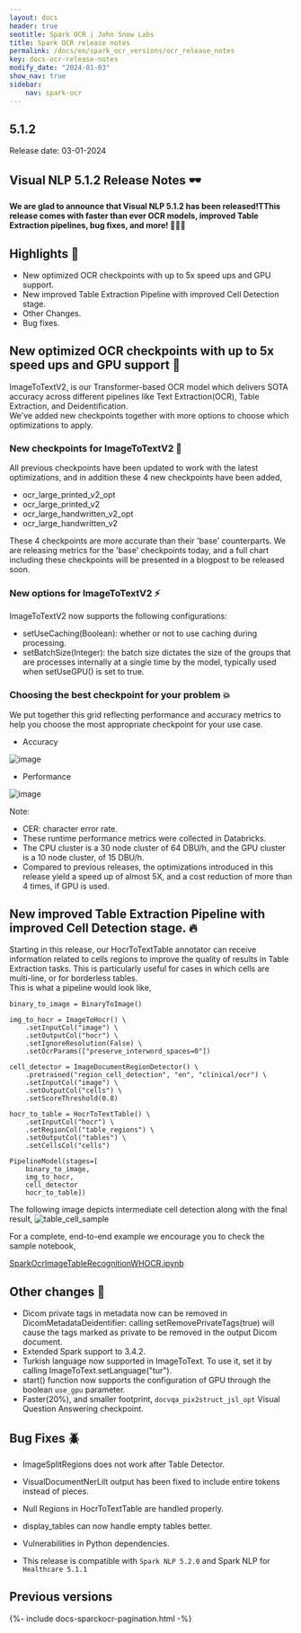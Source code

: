 ```yaml
---
layout: docs
header: true
seotitle: Spark OCR | John Snow Labs
title: Spark OCR release notes
permalink: /docs/en/spark_ocr_versions/ocr_release_notes
key: docs-ocr-release-notes
modify_date: "2024-01-03"
show_nav: true
sidebar:
    nav: spark-ocr
---
```


<div class="h3-box" markdown="1">

## 5.1.2

Release date: 03-01-2024


 ## Visual NLP 5.1.2 Release Notes 🕶️



**We are glad to announce that Visual NLP 5.1.2 has been released!TThis release comes with faster than ever OCR models, improved Table Extraction pipelines, bug fixes, and more! 📢📢📢**


## Highlights 🔴
+ New optimized OCR checkpoints with up to 5x speed ups and GPU support.
+ New improved Table Extraction Pipeline with improved Cell Detection stage.
+ Other Changes.
+ Bug fixes.

## New optimized OCR checkpoints with up to 5x speed ups and GPU support 🚀
ImageToTextV2, is our Transformer-based OCR model which delivers SOTA accuracy across different pipelines like Text Extraction(OCR), Table Extraction, and Deidentification. </br>
We've added new checkpoints together with more options to choose which optimizations to apply.

### New checkpoints for ImageToTextV2 📍
All previous checkpoints have been updated to work with the latest optimizations, and in addition these 4 new checkpoints have been added,

* ocr_large_printed_v2_opt
* ocr_large_printed_v2
* ocr_large_handwritten_v2_opt
* ocr_large_handwritten_v2

These 4 checkpoints are more accurate than their 'base' counterparts. We are releasing metrics for the 'base' checkpoints today, and a full chart including these checkpoints will be presented in a blogpost to be released soon.

### New options for ImageToTextV2 ⚡️
ImageToTextV2 now supports the following configurations:
* setUseCaching(Boolean): whether or not to use caching during processing.
* setBatchSize(Integer): the batch size dictates the size of the groups that are processes internally at a single time by the model, typically used when setUseGPU() is set to true. 

### Choosing the best checkpoint for your problem 💥
We put together this grid reflecting performance and accuracy metrics to help you choose the most appropriate checkpoint for your use case.
* Accuracy

![image](https://github.com/JohnSnowLabs/spark-ocr/assets/4570303/0739e251-515a-4bbe-b436-df2c9e682f66)


* Performance

![image](https://github.com/JohnSnowLabs/spark-ocr/assets/4570303/13bb2eb1-db9b-40cd-bc20-a410424cb5c3)

Note:
* CER: character error rate.
* These runtime performance metrics were collected in Databricks.
* The CPU cluster is a 30 node cluster of 64 DBU/h, and the GPU cluster is a 10 node cluster, of 15 DBU/h.
* Compared to previous releases, the optimizations introduced in this release yield a speed up of almost 5X, and a cost reduction of more than 4 times, if GPU is used.

## New improved Table Extraction Pipeline with improved Cell Detection stage. 🔥
Starting in this release, our HocrToTextTable annotator can receive information related to cells regions to improve the quality of results in Table Extraction tasks. This is particularly useful for cases in which cells are multi-line, or for borderless tables.  </br>
This is what a pipeline would look like,
```
binary_to_image = BinaryToImage()

img_to_hocr = ImageToHocr() \
    .setInputCol("image") \
    .setOutputCol("hocr") \
    .setIgnoreResolution(False) \
    .setOcrParams(["preserve_interword_spaces=0"])

cell_detector = ImageDocumentRegionDetector() \
    .pretrained("region_cell_detection", "en", "clinical/ocr") \
    .setInputCol("image") \
    .setOutputCol("cells") \
    .setScoreThreshold(0.8)

hocr_to_table = HocrToTextTable() \
    .setInputCol("hocr") \
    .setRegionCol("table_regions") \
    .setOutputCol("tables") \
    .setCellsCol("cells")

PipelineModel(stages=[
    binary_to_image,
    img_to_hocr,
    cell_detector
    hocr_to_table])
```
The following image depicts intermediate cell detection along with the final result,
![table_cell_sample](https://github.com/JohnSnowLabs/spark-ocr/assets/4570303/d001a40b-2106-4932-a148-96b521f0fccd)

For a complete, end-to-end example we encourage you to check the sample notebook,

[SparkOcrImageTableRecognitionWHOCR.ipynb](https://github.com/JohnSnowLabs/spark-ocr-workshop/blob/master/jupyter/SparkOcrImageTableRecognitionWHOCR.ipynb)


## Other changes 🎯
* Dicom private tags in metadata now can be removed in DicomMetadataDeidentifier: calling  setRemovePrivateTags(true) will cause the tags marked as private to be removed in the output Dicom document.
* Extended Spark support to 3.4.2.
* Turkish language now supported in ImageToText. To use it, set it by calling ImageToText.setLanguage("tur").
* start() function now supports the configuration of GPU through the boolean `use_gpu` parameter.
* Faster(20%), and smaller footprint, `docvqa_pix2struct_jsl_opt` Visual Question Answering checkpoint.

## Bug Fixes 🪲
* ImageSplitRegions does not work after Table Detector.
* VisualDocumentNerLilt output has been fixed to include entire tokens instead of pieces.
* Null Regions in HocrToTextTable are handled properly.
* display_tables can now handle empty tables better.
* Vulnerabilities in Python dependencies.



* This release is compatible with ```Spark NLP 5.2.0``` and Spark NLP for``` Healthcare 5.1.1```


</div><div class="prev_ver h3-box" markdown="1">

## Previous versions

</div>

{%- include docs-sparckocr-pagination.html -%}
